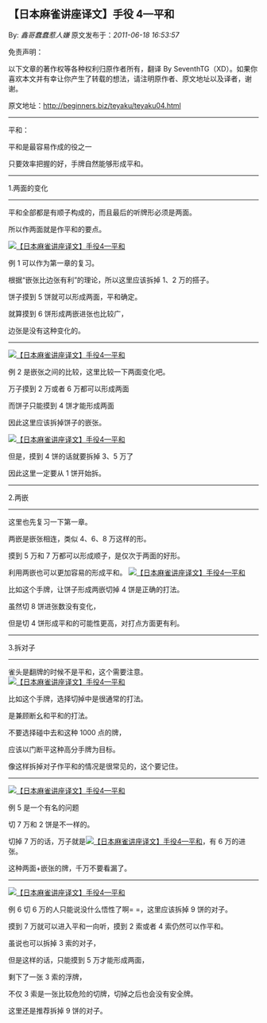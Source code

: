 ## 【日本麻雀讲座译文】手役 4—平和

By: _鑫哥蠢蠢惹人嫌_ 原文发布于：_2011-06-18 16:53:57_

免责声明：

以下文章的著作权等各种权利归原作者所有，翻译 By
SeventhTG（XD）。如果你喜欢本文并有幸让你产生了转载的想法，请注明原作者、原文地址以及译者，谢谢。

原文地址：http://beginners.biz/teyaku/teyaku04.html

---

平和：

平和是最容易作成的役之一

只要效率把握的好，手牌自然能够形成平和。

---

1.两面的变化

---

平和全部都是有顺子构成的，而且最后的听牌形必须是两面。

所以作两面就是作平和的要点。

[![【日本麻雀讲座译文】手役4—平和](http://s4.sinaimg.cn/middle/7f78b76fxa5f8b95db7d3&690)](http://photo.blog.sina.com.cn/showpic.html#blogid=7f78b76f0100sr61&url=http://s4.sinaimg.cn/orignal/7f78b76fxa5f8b95db7d3)

例 1 可以作为第一章的复习。

根据“嵌张比边张有利”的理论，所以这里应该拆掉 1、2 万的搭子。

饼子摸到 5 饼就可以形成两面，平和确定。

就算摸到 6 饼形成两嵌进张也比较广，

边张是没有这种变化的。

---

[![【日本麻雀讲座译文】手役4—平和](http://s16.sinaimg.cn/middle/7f78b76fxa5f8d069b9cf&690)](http://photo.blog.sina.com.cn/showpic.html#blogid=7f78b76f0100sr61&url=http://s16.sinaimg.cn/orignal/7f78b76fxa5f8d069b9cf)

例 2 是嵌张之间的比较，这里比较一下两面变化吧。

万子摸到 2 万或者 6 万都可以形成两面

而饼子只能摸到 4 饼才能形成两面

因此这里应该拆掉饼子的嵌张。

[![【日本麻雀讲座译文】手役4—平和](http://s8.sinaimg.cn/middle/7f78b76fxa5f8df5f84f7&690)](http://photo.blog.sina.com.cn/showpic.html#blogid=7f78b76f0100sr61&url=http://s8.sinaimg.cn/orignal/7f78b76fxa5f8df5f84f7)

但是，摸到 4 饼的话就要拆掉 3、5 万了

因此这里一定要从 1 饼开始拆。

---

2.两嵌

---

这里也先复习一下第一章。

两嵌是嵌张相连，类似 4、6、8 万这样的形。

摸到 5 万和 7 万都可以形成顺子，是仅次于两面的好形。

利用两嵌也可以更加容易的形成平和。
[![【日本麻雀讲座译文】手役4—平和](http://s6.sinaimg.cn/middle/7f78b76fxa5f8f0804b55&690)](http://photo.blog.sina.com.cn/showpic.html#blogid=7f78b76f0100sr61&url=http://s6.sinaimg.cn/orignal/7f78b76fxa5f8f0804b55)

比如这个手牌，让饼子形成两嵌切掉 4 饼是正确的打法。

虽然切 8 饼进张数没有变化，

但是切 4 饼形成平和的可能性更高，对打点方面更有利。

---

3.拆对子

---

雀头是翻牌的时候不是平和，这个需要注意。
[![【日本麻雀讲座译文】手役4—平和](http://s12.sinaimg.cn/middle/7f78b76fxa5f90f55b81b&690)](http://photo.blog.sina.com.cn/showpic.html#blogid=7f78b76f0100sr61&url=http://s12.sinaimg.cn/orignal/7f78b76fxa5f90f55b81b)

比如这个手牌，选择切掉中是很通常的打法。

是兼顾断幺和平和的打法。

不要选择碰中去和这种 1000 点的牌，

应该以门断平这种高分手牌为目标。

像这样拆掉对子作平和的情况是很常见的，这个要记住。

---

[![【日本麻雀讲座译文】手役4—平和](http://s12.sinaimg.cn/middle/7f78b76fxa5f92ab1cdfb&690)](http://photo.blog.sina.com.cn/showpic.html#blogid=7f78b76f0100sr61&url=http://s12.sinaimg.cn/orignal/7f78b76fxa5f92ab1cdfb)

例 5 是一个有名的问题

切 7 万和 2 饼是不一样的。

切掉 7 万的话，万子就是[![【日本麻雀讲座译文】手役4—平和](http://s8.sinaimg.cn/middle/7f78b76fxa5f93d443ed7&690)](http://photo.blog.sina.com.cn/showpic.html#blogid=7f78b76f0100sr61&url=http://s8.sinaimg.cn/orignal/7f78b76fxa5f93d443ed7)，有 6 万的进张。

这种两面+嵌张的牌，千万不要看漏了。

---

[![【日本麻雀讲座译文】手役4—平和](http://s12.sinaimg.cn/middle/7f78b76fxa5f94f35e71b&690)](http://photo.blog.sina.com.cn/showpic.html#blogid=7f78b76f0100sr61&url=http://s12.sinaimg.cn/orignal/7f78b76fxa5f94f35e71b)

例 6 切 6 万的人只能说没什么悟性了啊= =，这里应该拆掉 9 饼的对子。

摸到 7 万就可以进入平和一向听，摸到 2 索或者 4 索仍然可以作平和。

虽说也可以拆掉 3 索的对子，

但是这样的话，只能摸到 5 万才能形成两面，

剩下了一张 3 索的浮牌，

不仅 3 索是一张比较危险的切牌，切掉之后也会没有安全牌。

这里还是推荐拆掉 9 饼的对子。
